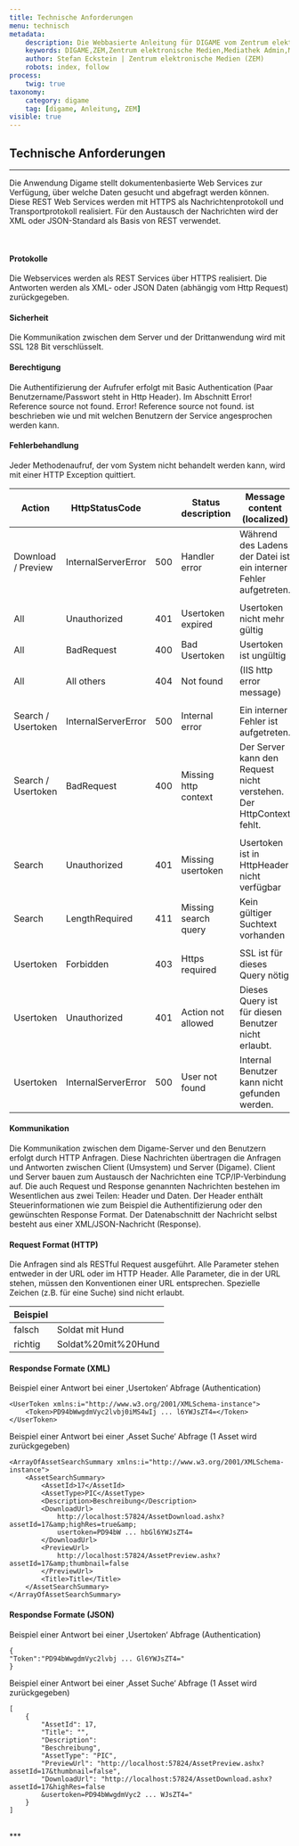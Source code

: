 ```yaml
---
title: Technische Anforderungen
menu: technisch
metadata:
    description: Die Webbasierte Anleitung für DIGAME vom Zentrum elektronische Medien ZEM.
    keywords: DIGAME,ZEM,Zentrum elektronische Medien,Mediathek Admin,Mediathek,Bilddatenbank,Bildverwaltung,Bundesverwaltung,Eidgenossenschaft,Schweizerische Eidgenossenschaft,VBS,Bundesamt für Verteidigung, Bevölkerungsschutz und Sport
    author: Stefan Eckstein | Zentrum elektronische Medien (ZEM)
    robots: index, follow
process:
	twig: true
taxonomy:
    category: digame
    tag: [digame, Anleitung, ZEM]
visible: true
---
```


## Technische Anforderungen

***

Die Anwendung Digame stellt dokumentenbasierte Web Services zur Verfügung, über welche Daten gesucht und abgefragt werden können. Diese REST Web Services werden mit HTTPS als Nachrichtenprotokoll und Transportprotokoll realisiert. Für den Austausch der Nachrichten wird der XML oder JSON-Standard als Basis von REST verwendet.


<br>

#### Protokolle

Die Webservices werden als REST Services über HTTPS realisiert. Die Antworten werden als XML- oder JSON Daten (abhängig vom Http Request) zurückgegeben. 
<br>

#### Sicherheit

Die Kommunikation zwischen dem Server und der Drittanwendung wird mit SSL 128 Bit verschlüsselt. <br>

#### Berechtigung

Die Authentifizierung der Aufrufer erfolgt mit Basic Authentication (Paar Benutzername/Passwort steht in Http Header). Im Abschnitt Error! Reference source not found. Error! Reference source not found. ist beschrieben wie und mit welchen Benutzern der Service angesprochen werden kann.<br>

#### Fehlerbehandlung

Jeder Methodenaufruf, der vom System nicht behandelt werden kann, wird mit einer HTTP Exception quittiert.<br>

| Action | HttpStatusCode | | Status description | Message content (localized) |
| ------ | ----------- | -- | -- | -- |
| Download / Preview   | InternalServerError | 500 | Handler error | Während des Ladens der Datei ist ein interner Fehler aufgetreten. |
| | | | | |
| All | Unauthorized | 401 | Usertoken expired | Usertoken nicht mehr gültig |
| All | BadRequest | 400 | Bad Usertoken | Usertoken ist ungültig |
| All | All others | 404 | Not found | (IIS http error message) |
| | | | | |
| Search / Usertoken | InternalServerError| 500 | Internal error | Ein interner Fehler ist aufgetreten. |
| Search / Usertoken | BadRequest | 400 | Missing http context | Der Server kann den Request nicht verstehen. Der HttpContext fehlt. |
| | | | | |
| Search | Unauthorized | 401 | Missing usertoken | Usertoken ist in HttpHeader nicht verfügbar |
| Search | LengthRequired | 411 | Missing search query | Kein gültiger Suchtext vorhanden |
| | | | | |
| Usertoken | Forbidden | 403 | Https required | SSL ist für dieses Query nötig |
| Usertoken | Unauthorized | 401 | Action not allowed | Dieses Query ist für diesen Benutzer nicht erlaubt. |
| Usertoken | InternalServerError | 500 | User not found | Internal Benutzer kann nicht gefunden werden.|

#### Kommunikation

Die Kommunikation zwischen dem Digame-Server und den Benutzern erfolgt durch HTTP Anfragen. Diese Nachrichten übertragen die Anfragen und Antworten zwischen Client (Umsystem) und Server (Digame). Client und Server bauen zum Austausch der Nachrichten eine TCP/IP-Verbindung auf. Die auch Request und Response genannten Nachrichten bestehen im Wesentlichen aus zwei Teilen: Header und Daten. Der Header enthält Steuerinformationen wie zum Beispiel die Authentifizierung oder den gewünschten Response Format. Der Datenabschnitt der Nachricht selbst besteht aus einer XML/JSON-Nachricht (Response).<br>

#### Request Format (HTTP)

Die Anfragen sind als RESTful Request ausgeführt. Alle Parameter stehen entweder in der URL oder im HTTP Header.
Alle Parameter, die in der URL stehen, müssen den Konventionen einer URL entsprechen. Spezielle Zeichen (z.B. für eine Suche) sind nicht erlaubt.<br>

| Beispiel | | 
| ------ | -- | 
| falsch | Soldat mit Hund | 
| richtig | Soldat%20mit%20Hund |


#### Respondse Formate (XML)

Beispiel einer Antwort bei einer ‚Usertoken‘ Abfrage (Authentication)<br>


    <UserToken xmlns:i="http://www.w3.org/2001/XMLSchema-instance">
        <Token>PD94bWwgdmVyc2lvbj0iMS4wIj ... l6YWJsZT4=</Token>
    </UserToken>
    
Beispiel einer Antwort bei einer ‚Asset Suche‘ Abfrage (1 Asset wird zurückgegeben)<br>

    <ArrayOfAssetSearchSummary xmlns:i="http://www.w3.org/2001/XMLSchema-instance">
        <AssetSearchSummary>
            <AssetId>17</AssetId>
            <AssetType>PIC</AssetType>
            <Description>Beschreibung</Description>
            <DownloadUrl>
                http://localhost:57824/AssetDownload.ashx?assetId=17&amp;highRes=true&amp;
                usertoken=PD94bW ... hbGl6YWJsZT4=
            </DownloadUrl>
            <PreviewUrl>
                http://localhost:57824/AssetPreview.ashx?assetId=17&amp;thumbnail=false
            </PreviewUrl>
            <Title>Title</Title>
        </AssetSearchSummary>
    </ArrayOfAssetSearchSummary>
    
#### Respondse Formate (JSON)

Beispiel einer Antwort bei einer ‚Usertoken‘ Abfrage (Authentication)
<br>


    { 
    "Token":"PD94bWwgdmVyc2lvbj ... Gl6YWJsZT4=" 
    }
    
Beispiel einer Antwort bei einer ‚Asset Suche‘ Abfrage (1 Asset wird zurückgegeben)<br>

    [ 
        { 
            "AssetId": 17, 
            "Title": "", 
            "Description": 
            "Beschreibung", 
            "AssetType": "PIC", 
            "PreviewUrl": "http://localhost:57824/AssetPreview.ashx?assetId=17&thumbnail=false",
            "DownloadUrl": "http://localhost:57824/AssetDownload.ashx?assetId=17&highRes=false
            &usertoken=PD94bWwgdmVyc2 ... WJsZT4=" 
        } 
    ]
    
<br>
***




